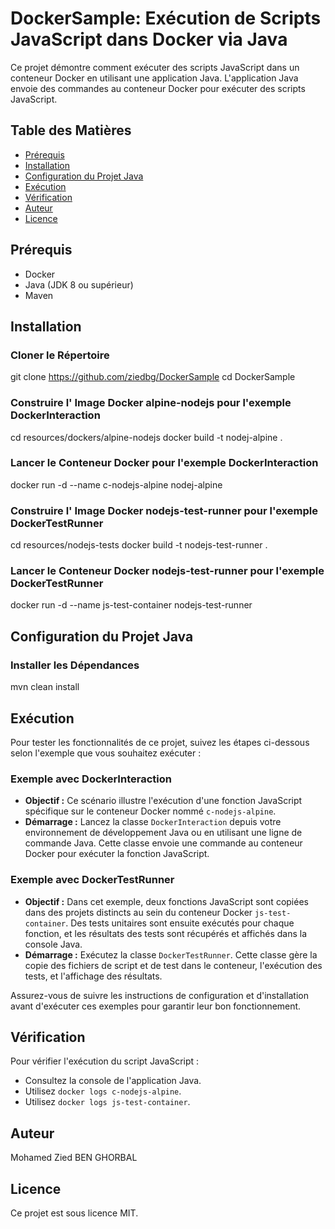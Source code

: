 # DockerSample: Exécution de Scripts JavaScript dans Docker via Java

Ce projet démontre comment exécuter des scripts JavaScript dans un conteneur Docker en utilisant une application Java. L'application Java envoie des commandes au conteneur Docker pour exécuter des scripts JavaScript.

## Table des Matières

- [Prérequis](#prérequis)
- [Installation](#installation)
- [Configuration du Projet Java](#configuration-du-projet-java)
- [Exécution](#exécution)
- [Vérification](#vérification)
- [Auteur](#auteur)
- [Licence](#licence)

## Prérequis

- Docker
- Java (JDK 8 ou supérieur)
- Maven

## Installation

### Cloner le Répertoire

git clone https://github.com/ziedbg/DockerSample
cd DockerSample


### Construire l' Image Docker alpine-nodejs pour l'exemple DockerInteraction

cd resources/dockers/alpine-nodejs
docker build -t nodej-alpine .


### Lancer le Conteneur Docker  pour l'exemple DockerInteraction


docker run -d --name c-nodejs-alpine nodej-alpine



### Construire l' Image Docker nodejs-test-runner pour l'exemple DockerTestRunner

cd resources/nodejs-tests
docker build -t nodejs-test-runner .



### Lancer le Conteneur Docker nodejs-test-runner pour l'exemple DockerTestRunner

docker run -d --name js-test-container nodejs-test-runner




## Configuration du Projet Java

### Installer les Dépendances

mvn clean install


## Exécution

Pour tester les fonctionnalités de ce projet, suivez les étapes ci-dessous selon l'exemple que vous souhaitez exécuter :

### Exemple avec DockerInteraction

- **Objectif :** Ce scénario illustre l'exécution d'une fonction JavaScript spécifique sur le conteneur Docker nommé `c-nodejs-alpine`.
- **Démarrage :** Lancez la classe `DockerInteraction` depuis votre environnement de développement Java ou en utilisant une ligne de commande Java. Cette classe envoie une commande au conteneur Docker pour exécuter la fonction JavaScript.

### Exemple avec DockerTestRunner

- **Objectif :** Dans cet exemple, deux fonctions JavaScript sont copiées dans des projets distincts au sein du conteneur Docker `js-test-container`. Des tests unitaires sont ensuite exécutés pour chaque fonction, et les résultats des tests sont récupérés et affichés dans la console Java.
- **Démarrage :** Exécutez la classe `DockerTestRunner`. Cette classe gère la copie des fichiers de script et de test dans le conteneur, l'exécution des tests, et l'affichage des résultats.

Assurez-vous de suivre les instructions de configuration et d'installation avant d'exécuter ces exemples pour garantir leur bon fonctionnement.

## Vérification

Pour vérifier l'exécution du script JavaScript :

- Consultez la console de l'application Java.
- Utilisez `docker logs c-nodejs-alpine`.
- Utilisez `docker logs js-test-container`.

## Auteur

Mohamed Zied BEN GHORBAL

## Licence

Ce projet est sous licence MIT.

